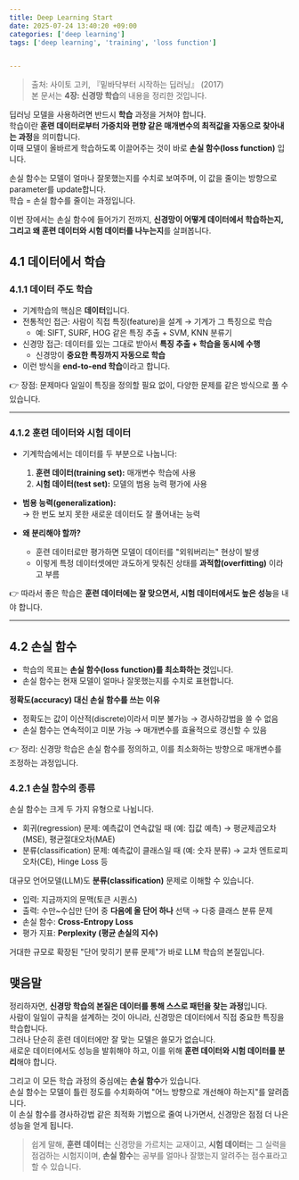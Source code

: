 ```yaml
---
title: Deep Learning Start
date: 2025-07-24 13:40:20 +09:00
categories: ['deep learning']
tags: ['deep learning', 'training', 'loss function']


---
```


> 출처: 사이토 고키, 『밑바닥부터 시작하는 딥러닝』 (2017)  
> 본 문서는 **4장: 신경망 학습**의 내용을 정리한 것입니다.

딥러닝 모델을 사용하려면 반드시 **학습** 과정을 거쳐야 합니다.  
학습이란 **훈련 데이터로부터 가중치와 편향 같은 매개변수의 최적값을 자동으로 찾아내는 과정**을 의미합니다.  
이때 모델이 올바르게 학습하도록 이끌어주는 것이 바로 **손실 함수(loss function)** 입니다.

손실 함수는 모델이 얼마나 잘못했는지를 수치로 보여주며, 이 값을 줄이는 방향으로 parameter를 update합니다.  
학습 = 손실 함수를 줄이는 과정입니다.

이번 장에서는 손실 함수에 들어가기 전까지, **신경망이 어떻게 데이터에서 학습하는지, 그리고 왜 훈련 데이터와 시험 데이터를 나누는지**를 살펴봅니다.

## 4.1 데이터에서 학습

### 4.1.1 데이터 주도 학습

- 기계학습의 핵심은 **데이터**입니다.
- 전통적인 접근: 사람이 직접 특징(feature)을 설계 → 기계가 그 특징으로 학습
  - 예: SIFT, SURF, HOG 같은 특징 추출 + SVM, KNN 분류기
- 신경망 접근: 데이터를 있는 그대로 받아서 **특징 추출 + 학습을 동시에 수행**
  - 신경망이 **중요한 특징까지 자동으로 학습**
- 이런 방식을 **end-to-end 학습**이라고 합니다.

👉 장점: 문제마다 일일이 특징을 정의할 필요 없이, 다양한 문제를 같은 방식으로 풀 수 있습니다.

---

### 4.1.2 훈련 데이터와 시험 데이터

- 기계학습에서는 데이터를 두 부분으로 나눕니다:
  1. **훈련 데이터(training set):** 매개변수 학습에 사용
  2. **시험 데이터(test set):** 모델의 범용 능력 평가에 사용

- **범용 능력(generalization):**  
  → 한 번도 보지 못한 새로운 데이터도 잘 풀어내는 능력

- **왜 분리해야 할까?**
  - 훈련 데이터로만 평가하면 모델이 데이터를 "외워버리는" 현상이 발생
  - 이렇게 특정 데이터셋에만 과도하게 맞춰진 상태를 **과적합(overfitting)** 이라고 부름

👉 따라서 좋은 학습은 **훈련 데이터에는 잘 맞으면서, 시험 데이터에서도 높은 성능**을 내야 합니다.

---

## 4.2 손실 함수

- 학습의 목표는 **손실 함수(loss function)를 최소화하는 것**입니다.
- 손실 함수는 현재 모델이 얼마나 잘못했는지를 수치로 표현합니다.

**정확도(accuracy) 대신 손실 함수를 쓰는 이유**
- 정확도는 값이 이산적(discrete)이라서 미분 불가능 → 경사하강법을 쓸 수 없음
- 손실 함수는 연속적이고 미분 가능 → 매개변수를 효율적으로 갱신할 수 있음

👉 정리: 신경망 학습은 손실 함수를 정의하고, 이를 최소화하는 방향으로 매개변수를 조정하는 과정입니다.

### 4.2.1 손실 함수의 종류 

손실 함수는 크게 두 가지 유형으로 나뉩니다.
+ 회귀(regression) 문제: 예측값이 연속값일 때 (예: 집값 예측) → 평균제곱오차(MSE), 평균절대오차(MAE)
+ 분류(classification) 문제: 예측값이 클래스일 때 (예: 숫자 분류) → 교차 엔트로피 오차(CE), Hinge Loss 등

대규모 언어모델(LLM)도 **분류(classification)** 문제로 이해할 수 있습니다.
- 입력: 지금까지의 문맥(토큰 시퀀스)
- 출력: 수만~수십만 단어 중 **다음에 올 단어 하나** 선택 → 다중 클래스 분류 문제
- 손실 함수: **Cross-Entropy Loss**
- 평가 지표: **Perplexity (평균 손실의 지수)**

거대한 규모로 확장된 "단어 맞히기 분류 문제"가 바로 LLM 학습의 본질입니다.

## 맺음말

정리하자면, **신경망 학습의 본질은 데이터를 통해 스스로 패턴을 찾는 과정**입니다.  
사람이 일일이 규칙을 설계하는 것이 아니라, 신경망은 데이터에서 직접 중요한 특징을 학습합니다.  
그러나 단순히 훈련 데이터에만 잘 맞는 모델은 쓸모가 없습니다.  
새로운 데이터에서도 성능을 발휘해야 하고, 이를 위해 **훈련 데이터와 시험 데이터를 분리**해야 합니다.

그리고 이 모든 학습 과정의 중심에는 **손실 함수**가 있습니다.  
손실 함수는 모델이 틀린 정도를 수치화하여 "어느 방향으로 개선해야 하는지"를 알려줍니다.  
이 손실 함수를 경사하강법 같은 최적화 기법으로 줄여 나가면서, 신경망은 점점 더 나은 성능을 얻게 됩니다.

> 쉽게 말해,
> **훈련 데이터**는 신경망을 가르치는 교재이고,
> **시험 데이터**는 그 실력을 점검하는 시험지이며,
> **손실 함수**는 공부를 얼마나 잘했는지 알려주는 점수표라고 할 수 있습니다.


